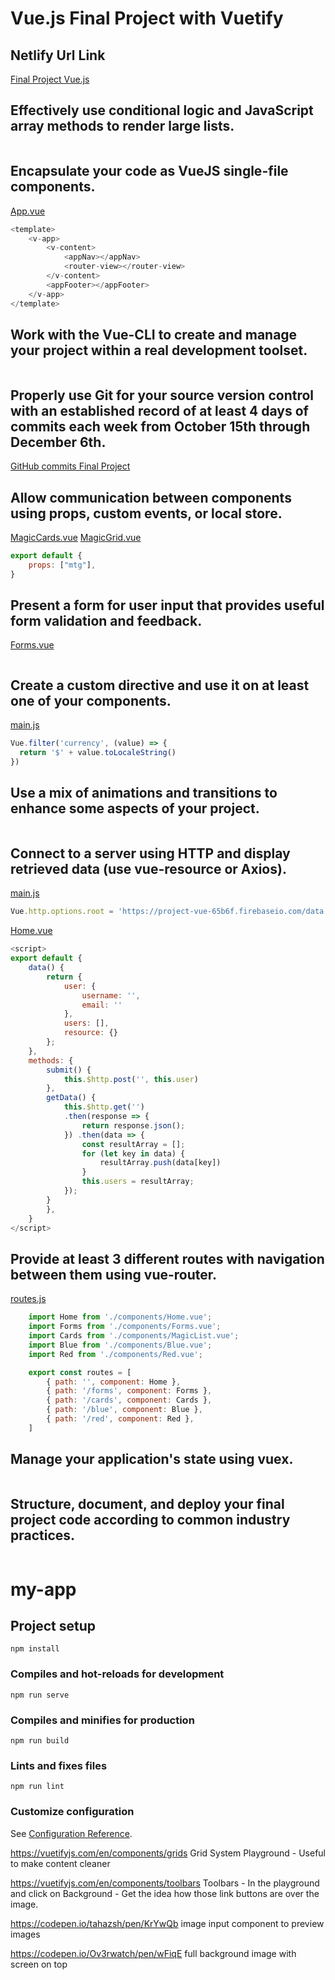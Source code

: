 # Vue.js Final Project with Vuetify

## Netlify Url Link
[Final Project Vue.js](https://zen-pare-491f91.netlify.com/)

## Effectively use conditional logic and JavaScript array methods to render large lists.

```javascript

```
## Encapsulate your code as VueJS single-file components.
[App.vue](https://github.com/TREX1883/final-vue-project-Daniel-Purrington/blob/master/src/App.vue)
```javascript
<template>
    <v-app>
        <v-content>
            <appNav></appNav>
            <router-view></router-view>
        </v-content>
        <appFooter></appFooter>
    </v-app>
</template>

```
## Work with the Vue-CLI to create and manage your project within a real development toolset.

```javascript

```
## Properly use Git for your source version control with an established record of at least 4 days of commits each week from October 15th through December 6th.
[GitHub commits Final Project ](https://github.com/TREX1883.com/)

## Allow communication between components using props, custom events, or local store.
[MagicCards.vue](https://github.com/TREX1883/final-vue-project-Daniel-Purrington/blob/master/src/components/MagicCards.vue)
[MagicGrid.vue](https://github.com/TREX1883/final-vue-project-Daniel-Purrington/blob/master/src/components/MagicGrid.vue)
```javascript
export default {
    props: ["mtg"],
}
```
## Present a form for user input that provides useful form validation and feedback.
[Forms.vue](https://github.com/TREX1883/final-vue-project-Daniel-Purrington/blob/master/src/components/Forms.vue)
```javascript

```
## Create a custom directive and use it on at least one of your components.
[main.js](https://github.com/TREX1883/final-vue-project-Daniel-Purrington/blob/master/src/main.js)
```javascript
Vue.filter('currency', (value) => {
  return '$' + value.toLocaleString()
})
```
## Use a mix of animations and transitions to enhance some aspects of your project.

```javascript

```
## Connect to a server using HTTP and display retrieved data (use vue-resource or Axios).
[main.js](https://github.com/TREX1883/final-vue-project-Daniel-Purrington/blob/master/src/main.js)
```javascript
Vue.http.options.root = 'https://project-vue-65b6f.firebaseio.com/data.json';
```
[Home.vue](https://github.com/TREX1883/final-vue-project-Daniel-Purrington/blob/master/src/components/Home.vue)
```javascript
<script>
export default {
    data() {
        return {
            user: {
                username: '',
                email: ''
            },
            users: [],
            resource: {}
        };
    },
    methods: {
        submit() {
            this.$http.post('', this.user)
        },
        getData() {
            this.$http.get('')
            .then(response => {
                return response.json();
            }) .then(data => {
                const resultArray = [];
                for (let key in data) {
                    resultArray.push(data[key])
                }
                this.users = resultArray;
            });
        }
        },
    }
</script>
```
## Provide at least 3 different routes with navigation between them using vue-router.
[routes.js](https://github.com/TREX1883/final-vue-project-Daniel-Purrington/blob/master/src/routes.js)

```javascript
    import Home from './components/Home.vue';
    import Forms from './components/Forms.vue';
    import Cards from './components/MagicList.vue';
    import Blue from './components/Blue.vue';
    import Red from './components/Red.vue';

    export const routes = [
        { path: '', component: Home },
        { path: '/forms', component: Forms },
        { path: '/cards', component: Cards },
        { path: '/blue', component: Blue },
        { path: '/red', component: Red },
    ]
```
## Manage your application's state using vuex.

```javascript

```
## Structure, document, and deploy your final project code according to common industry practices.

```javascript

```



# my-app

## Project setup
```
npm install
```

### Compiles and hot-reloads for development
```
npm run serve
```

### Compiles and minifies for production
```
npm run build
```

### Lints and fixes files
```
npm run lint
```

### Customize configuration
See [Configuration Reference](https://cli.vuejs.org/config/).


https://vuetifyjs.com/en/components/grids
Grid System Playground - Useful to make content cleaner

https://vuetifyjs.com/en/components/toolbars
Toolbars - In the playground and click on Background - Get the idea how those link buttons are over the image.

https://codepen.io/tahazsh/pen/KrYwQb
image input component to preview images

https://codepen.io/Ov3rwatch/pen/wFiqE
full background image with screen on top